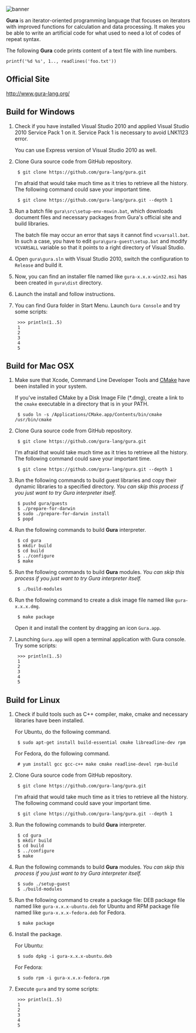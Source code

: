 ![banner](http://www.gura-lang.org/images/banner.png)

**Gura** is an iterator-oriented programming language that focuses on
iterators with improved functions for calculation and data processing.
It makes you be able to write an artificial code for what used to need a lot
of codes of repeat syntax.

The following **Gura** code prints content of a text file with line numbers.

    printf('%d %s', 1.., readlines('foo.txt'))


Official Site
-------------
http://www.gura-lang.org/


Build for Windows
-----------------
1. Check if you have installed Visual Studio 2010 and applied Visual Studio 2010 Service Pack 1 on it.
   Service Pack 1 is necessary to avoid LNK1123 error.

   You can use Express version of Visual Studio 2010 as well.

2. Clone Gura source code from GitHub repository.

        $ git clone https://github.com/gura-lang/gura.git

   I'm afraid that would take much time as it tries to retrieve all the history.
   The following command could save your important time.

        $ git clone https://github.com/gura-lang/gura.git --depth 1

3. Run a batch file `gura\src\setup-env-mswin.bat`, which downloads document
   files and necessary packages from Gura's official site and build libraries.

   The batch file may occur an error that says it cannot find `vcvarsall.bat`.
   In such a case, you have to edit `gura\gura-guest\setup.bat`
   and modify `VCVARSALL` variable so that it points to a right directory of
   Visual Studio.

4. Open `gura\gura.sln` with Visual Studio 2010, switch the configuration to
   `Release` and build it.

5. Now, you can find an installer file named like `gura-x.x.x-win32.msi`
   has been created in `gura\dist` directory.

6. Launch the install and follow instructions.

7. You can find Gura folder in Start Menu. Launch `Gura Console` and try some scripts:

		>>> println(1..5)
		1
		2
		3
		4
		5

Build for Mac OSX
-----------------
1. Make sure that Xcode, Command Line Developer Tools
   and [CMake](http://www.cmake.org/download/) have been installed in your system.

   If you've installed CMake by a Disk Image File (*.dmg),
   create a link to the `cmake` executable in a directory that is in your PATH.

        $ sudo ln -s /Applications/CMake.app/Contents/bin/cmake /usr/bin/cmake

2. Clone Gura source code from GitHub repository.

        $ git clone https://github.com/gura-lang/gura.git

   I'm afraid that would take much time as it tries to retrieve all the history.
   The following command could save your important time.

        $ git clone https://github.com/gura-lang/gura.git --depth 1

3. Run the following commands to build guest libraries and copy their dynamic libraries
   to a specified directory.
   *You can skip this process if you just want to try Gura interpreter itself.*

        $ pushd gura/guests
        $ ./prepare-for-darwin
		$ sudo ./prepare-for-darwin install
        $ popd

4. Run the following commands to build **Gura** interpreter.

		$ cd gura
        $ mkdir build
        $ cd build
        $ ../configure
        $ make

5. Run the following commands to build **Gura** modules.
   *You can skip this process if you just want to try Gura interpreter itself.*

        $ ./build-modules

6. Run the following command to create a disk image file named like `gura-x.x.x.dmg`.

        $ make package

   Open it and install the content by dragging an icon `Gura.app`.

7. Launching `Gura.app` will open a terminal application with Gura console.
   Try some scripts:

		>>> println(1..5)
		1
		2
		3
		4
		5


Build for Linux
---------------
1. Check if build tools such as C++ compiler, make, cmake and necessary
   libraries have been installed.

   For Ubuntu, do the following command.

        $ sudo apt-get install build-essential cmake libreadline-dev rpm

   For Fedora, do the following command.

        # yum install gcc gcc-c++ make cmake readline-devel rpm-build

2. Clone Gura source code from GitHub repository.

        $ git clone https://github.com/gura-lang/gura.git

   I'm afraid that would take much time as it tries to retrieve all the history.
   The following command could save your important time.

        $ git clone https://github.com/gura-lang/gura.git --depth 1

3. Run the following commands to build **Gura** interpreter.

		$ cd gura
        $ mkdir build
        $ cd build
        $ ../configure
        $ make

4. Run the following commands to build **Gura** modules.
   *You can skip this process if you just want to try Gura interpreter itself.*

        $ sudo ./setup-guest
        $ ./build-modules

5. Run the following command to create a package file:
   DEB package file named like `gura-x.x.x-ubuntu.deb` for Ubuntu
   and RPM package file named like `gura-x.x.x-fedora.deb` for Fedora.

        $ make package

6. Install the package.

   For Ubuntu:

        $ sudo dpkg -i gura-x.x.x-ubuntu.deb

   For Fedora:

        $ sudo rpm -i gura-x.x.x-fedora.rpm

7. Execute `gura` and try some scripts:

		>>> println(1..5)
		1
		2
		3
		4
		5

